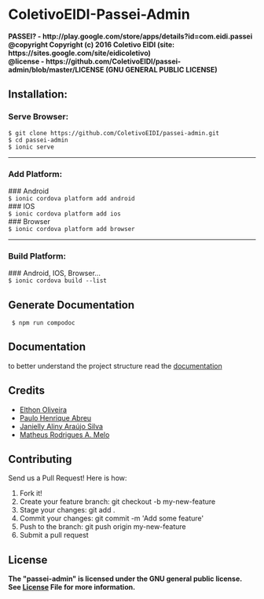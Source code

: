 # ColetivoEIDI-Passei-Admin
  
 <strong>
  PASSEI? - http://play.google.com/store/apps/details?id=com.eidi.passei<br/>
  @copyright Copyright (c) 2016 Coletivo EIDI (site: https://sites.google.com/site/eidicoletivo) <br/>
  @license - https://github.com/ColetivoEIDI/passei-admin/blob/master/LICENSE (GNU GENERAL PUBLIC LICENSE)
 </strong>

  <h2>Installation:</h2>
  <h3>Serve Browser:</h3>

```shell
$ git clone https://github.com/ColetivoEIDI/passei-admin.git
$ cd passei-admin
$ ionic serve
```

<hr>
<h3>Add Platform:</h3>
### Android<br>
<code>$ ionic cordova platform add android</code><br/>
### IOS<br>
<code>$ ionic cordova platform add ios</code><br/>
### Browser<br>
<code>$ ionic cordova platform add browser</code><br/>
<hr>
<h3>Build Platform:</h3>
### Android, IOS, Browser...<br>
<code>$ ionic cordova build --list</code>

## Generate Documentation
<code> $ npm run compodoc </code>

## Documentation
to better understand the project structure read the <a href="https://coletivoeidi.github.io/passei-admin">documentation</a>

## Credits
<ul>
  <li><a href="https://github.com/el7hon">Elthon Oliveira</a></li>
  <li><a href="https://github.com/paulohrodrigues">Paulo Henrique Abreu</a></li>
  <li><a href="https://github.com/alinyaraujos">Janielly Aliny Araújo Silva</a> </li>
  <li><a href="https://github.com/matheusrmeloo">Matheus Rodrigues A. Melo</a> </li>
</ul>

## Contributing
Send us a Pull Request! Here is how:
1. Fork it!
2. Create your feature branch: git checkout -b my-new-feature
3. Stage your changes: git add .
3. Commit your changes: git commit -m 'Add some feature'
4. Push to the branch: git push origin my-new-feature
5. Submit a pull request

## License
<strong>The "passei-admin" is licensed under the GNU general public license. See <a href="https://github.com/ColetivoEIDI/passei-admin/blob/master/LICENSE">License</a> File for more information.</strong>

